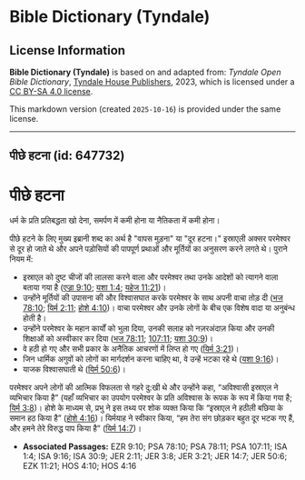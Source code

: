 # Bible Dictionary (Tyndale)

## License Information

**Bible Dictionary (Tyndale)** is based on and adapted from: _Tyndale Open Bible Dictionary_, [Tyndale House Publishers](https://tyndaleopenresources.com/), 2023, which is licensed under a [CC BY-SA 4.0 license](https://creativecommons.org/licenses/by-sa/4.0/legalcode.en).

This markdown version (created `2025-10-16`) is provided under the same license.



--------------------------------

## पीछे हटना (id: 647732)

पीछे हटना
=========

धर्म के प्रति प्रतिबद्धता खो देना, समर्पण में कमी होना या नैतिकता में कमी होना।

पीछे हटने के लिए मुख्य इब्रानी शब्द का अर्थ है "वापस मुड़ना" या "दूर हटना।" इस्राएली अक्सर परमेश्वर से दूर हो जाते थे और अपने पड़ोसियों की पापपूर्ण प्रथाओं और मूर्तियों का अनुसरण करने लगते थे। पुराने नियम में:

* इस्राएल को दुष्ट चीजों की लालसा करने वाला और परमेश्वर तथा उनके आदेशों को त्यागने वाला बताया गया है ([एज्रा 9:10](https://ref.ly/Ezra9:10); [यशा 1:4](https://ref.ly/Isa1:4); [यहेज 11:21](https://ref.ly/Ezek11:21))।
* उन्होंने मूर्तियों की उपासना की और विश्वासघात करके परमेश्वर के साथ अपनी वाचा तोड़ दी ([भज 78:10](https://ref.ly/Ps78:10); [यिर्म 2:11](https://ref.ly/Jer2:11); [होशे 4:10](https://ref.ly/Hos4:10))। वाचा परमेश्वर और उनके लोगों के बीच एक विशेष वादा या अनुबंन्ध होती है।
* उन्होंने परमेश्वर के महान कार्यों को भुला दिया, उनकी सलाह को नज़रअंदाज़ किया और उनकी शिक्षाओं को अस्वीकार कर दिया ([भज 78:11](https://ref.ly/Ps78:11); [107:11](https://ref.ly/Ps107:11); [यशा 30:9](https://ref.ly/Isa30:9))।
* वे हठी हो गए और सभी प्रकार के अनैतिक आचरणों में लिप्त हो गए ([यिर्म 3:21](https://ref.ly/Jer3:21))।
* जिन धार्मिक अगुवों को लोगों का मार्गदर्शन करना चाहिए था, वे उन्हें भटका रहे थे ([यशा 9:16](https://ref.ly/Isa9:16))।
* याजक विश्वासघाती थे ([यिर्म 50:6](https://ref.ly/Jer50:6))।

परमेश्वर अपने लोगों की आत्मिक विफलता से गहरे दु:खी थे और उन्होंने कहा, “अविश्वासी इस्राएल ने व्यभिचार किया है” (यहाँ व्यभिचार का उपयोग परमेश्वर के प्रति अविश्वास के रूपक के रूप में किया गया है; [यिर्म 3:8](https://ref.ly/Jer3:8))। होशे के माध्यम से, प्रभु ने इस तथ्य पर शोक व्यक्त किया कि “इस्राएल ने हठीली बछिया के समान हठ किया है” ([होशे 4:16](https://ref.ly/Hos4:16))। यिर्मयाह ने स्वीकार किया, “हम तेरा संग छोड़कर बहुत दूर भटक गए हैं, और हमने तेरे विरुद्ध पाप किया है” ([यिर्म 14:7](https://ref.ly/Jer14:7))।

* **Associated Passages:** EZR 9:10; PSA 78:10; PSA 78:11; PSA 107:11; ISA 1:4; ISA 9:16; ISA 30:9; JER 2:11; JER 3:8; JER 3:21; JER 14:7; JER 50:6; EZK 11:21; HOS 4:10; HOS 4:16

